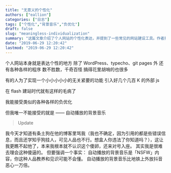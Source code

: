 ```yaml
---
title: "无意义的个性化"
authors: ["eallion"]
categories: ["日志"]
tags: ["个性化","背景音乐","负优化"]
draft: false
slug: "meaningless-individualization"
summary: "这篇文章介绍了个人网站的个性化表达，并提到了一些常见的网站建设工具。作者指出有些人为了实现一些无关紧要的功能，不惜引入很多庞大的外部 JS 文件。然后作者提到了自动播放的背景音乐是唯一他不能接受的负优化。"
date: "2019-06-29 12:20:42"
lastmod: "2019-06-29 12:20:42"
---
```


个人网站本身就是表达个性的地方
除了 WordPress、typecho、git pages 外
还有各种各样的程序
数不胜数，千奇百怪
搞得花里胡哨的也很多

有的人为了实现一个小小小小小的无关紧要的功能
引入好几个几百 K 的外部 js

在 flash 建站时代就有这样的毛病了

我能接受类似的各种各样的负优化

但我唯一不能接受的就是 ——
自动播放的背景音乐

> Update

我今天才知道有条土狗在他的博客里骂我（我也不确定，因为引用的都是些错误信息，而且还学知乎狗挂人，可见人品也不行。想盒人你违法了你知道吗？），这让我更瞧不起他了，本来我根本就不认识这个傻卵，还来对号入座。
其实我是很难去理会这种傻逼的。
但要强调一个事实：
自动播放的背景音乐是「NSFW」内容，你这种人品教养和见识可能不会懂。
自动播放的背景音乐比地铁上外放抖音恶心一万倍。
